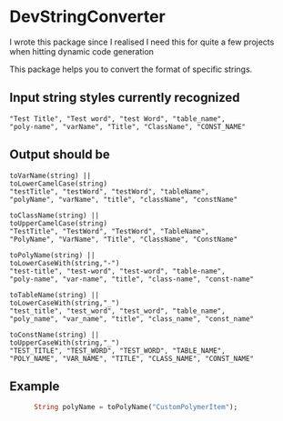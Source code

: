 # DevStringConverter

I wrote this package since I realised I need this for quite a few projects when hitting dynamic code generation

This package helps you to convert the format of specific strings. 

## Input string styles currently recognized


    "Test Title", "Test word", "test Word", "table_name", 
    "poly-name", "varName", "Title", "ClassName", "CONST_NAME"


## Output should be

```
toVarName(string) ||
toLowerCamelCase(string)
"testTitle", "testWord", "testWord", "tableName", 
"polyName", "varName", "title", "className", "constName"

toClassName(string) ||
toUpperCamelCase(string)
"TestTitle", "TestWord", "TestWord", "TableName", 
"PolyName", "VarName", "Title", "ClassName", "ConstName"

toPolyName(string) || 
toLowerCaseWith(string,"-")
"test-title", "test-word", "test-word", "table-name", 
"poly-name", "var-name", "title", "class-name", "const-name"

toTableName(string) ||
toLowerCaseWith(string,"_")
"test_title", "test_word", "test_word", "table_name", 
"poly_name", "var_name", "title", "class_name", "const_name"

toConstName(string) ||
toUpperCaseWith(string,"_")
"TEST_TITLE", "TEST_WORD", "TEST_WORD", "TABLE_NAME", 
"POLY_NAME", "VAR_NAME", "TITLE", "CLASS_NAME", "CONST_NAME"
```

## Example

```Dart
      String polyName = toPolyName("CustomPolymerItem");
```
